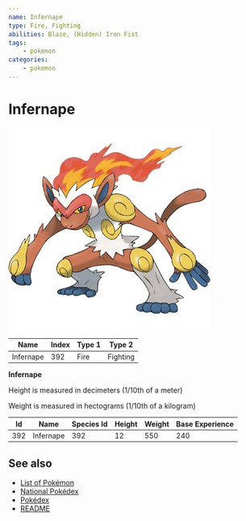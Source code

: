 ```yaml
---
name: Infernape
type: Fire, Fighting
abilities: Blaze, (Hidden) Iron Fist
tags:
    - pokemon
categories:
    - pokemon
---
```


# Infernape


![Infernape](images/392.png)

| **Name** | **Index** | **Type 1** | **Type 2** |
|----|----|----|----|
| Infernape | 392 | Fire | Fighting  |

**Infernape** 


Height is measured in decimeters (1/10th of a meter)

Weight is measured in hectograms (1/10th of a kilogram)

| **Id** | **Name** | **Species Id** | **Height** | **Weight** | **Base Experience** |
|--------|----------|----------------|------------|------------|---------------------|
| 392 | Infernape | 392 | 12 | 550 | 240 |


## See also

- [List of Pokémon](../pokemon.md)
- [National Pokédex](../national_pokedex.md)
- [Pokédex](../pokedex.md)
- [README](../README.md)
